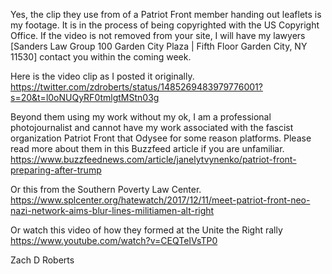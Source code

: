 Yes, the clip they use from of a Patriot Front member handing out leaflets
is my footage. It is in the process of being copyrighted with the US
Copyright Office. If the video is not removed from your site, I will have
my lawyers [Sanders Law Group 100 Garden City Plaza | Fifth Floor Garden
City, NY 11530] contact you within the coming week.

Here is the video clip as I posted it originally.
https://twitter.com/zdroberts/status/1485269483979776001?s=20&t=l0oNUQyRF0tmlgtMStn03g

Beyond them using my work without my ok, I am
a professional photojournalist and cannot have my work associated with
the fascist organization Patriot Front that Odysee for some reason
platforms. Please read more about them in this Buzzfeed article if you are
unfamiliar.
https://www.buzzfeednews.com/article/janelytvynenko/patriot-front-preparing-after-trump

Or this from the Southern Poverty Law Center.
https://www.splcenter.org/hatewatch/2017/12/11/meet-patriot-front-neo-nazi-network-aims-blur-lines-militiamen-alt-right

Or watch this video of how they formed at the Unite the Right rally
https://www.youtube.com/watch?v=CEQTeIVsTP0

Zach D Roberts
<personal information redacted>
